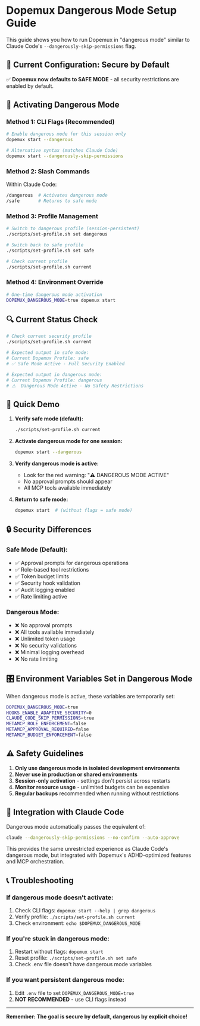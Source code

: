 # Dopemux Dangerous Mode Setup Guide

This guide shows you how to run Dopemux in "dangerous mode" similar to Claude Code's `--dangerously-skip-permissions` flag.

## 🎯 Current Configuration: Secure by Default

✅ **Dopemux now defaults to SAFE MODE** - all security restrictions are enabled by default.

## 🚨 Activating Dangerous Mode

### Method 1: CLI Flags (Recommended)

```bash
# Enable dangerous mode for this session only
dopemux start --dangerous

# Alternative syntax (matches Claude Code)
dopemux start --dangerously-skip-permissions
```

### Method 2: Slash Commands

Within Claude Code:
```bash
/dangerous  # Activates dangerous mode
/safe       # Returns to safe mode
```

### Method 3: Profile Management

```bash
# Switch to dangerous profile (session-persistent)
./scripts/set-profile.sh set dangerous

# Switch back to safe profile
./scripts/set-profile.sh set safe

# Check current profile
./scripts/set-profile.sh current
```

### Method 4: Environment Override

```bash
# One-time dangerous mode activation
DOPEMUX_DANGEROUS_MODE=true dopemux start
```

## 🔍 Current Status Check

```bash
# Check current security profile
./scripts/set-profile.sh current

# Expected output in safe mode:
# Current Dopemux Profile: safe
# ✅ Safe Mode Active - Full Security Enabled

# Expected output in dangerous mode:
# Current Dopemux Profile: dangerous
# ⚠️  Dangerous Mode Active - No Safety Restrictions
```

## 🚀 Quick Demo

1. **Verify safe mode (default):**
   ```bash
   ./scripts/set-profile.sh current
   ```

2. **Activate dangerous mode for one session:**
   ```bash
   dopemux start --dangerous
   ```

3. **Verify dangerous mode is active:**
   - Look for the red warning: "⚠️  DANGEROUS MODE ACTIVE"
   - No approval prompts should appear
   - All MCP tools available immediately

4. **Return to safe mode:**
   ```bash
   dopemux start  # (without flags = safe mode)
   ```

## 🔒 Security Differences

### Safe Mode (Default):
- ✅ Approval prompts for dangerous operations
- ✅ Role-based tool restrictions
- ✅ Token budget limits
- ✅ Security hook validation
- ✅ Audit logging enabled
- ✅ Rate limiting active

### Dangerous Mode:
- ❌ No approval prompts
- ❌ All tools available immediately
- ❌ Unlimited token usage
- ❌ No security validations
- ❌ Minimal logging overhead
- ❌ No rate limiting

## 🎛️ Environment Variables Set in Dangerous Mode

When dangerous mode is active, these variables are temporarily set:

```bash
DOPEMUX_DANGEROUS_MODE=true
HOOKS_ENABLE_ADAPTIVE_SECURITY=0
CLAUDE_CODE_SKIP_PERMISSIONS=true
METAMCP_ROLE_ENFORCEMENT=false
METAMCP_APPROVAL_REQUIRED=false
METAMCP_BUDGET_ENFORCEMENT=false
```

## ⚠️  Safety Guidelines

1. **Only use dangerous mode in isolated development environments**
2. **Never use in production or shared environments**
3. **Session-only activation** - settings don't persist across restarts
4. **Monitor resource usage** - unlimited budgets can be expensive
5. **Regular backups** recommended when running without restrictions

## 🔄 Integration with Claude Code

Dangerous mode automatically passes the equivalent of:
```bash
claude --dangerously-skip-permissions --no-confirm --auto-approve
```

This provides the same unrestricted experience as Claude Code's dangerous mode, but integrated with Dopemux's ADHD-optimized features and MCP orchestration.

## 📞 Troubleshooting

### If dangerous mode doesn't activate:
1. Check CLI flags: `dopemux start --help | grep dangerous`
2. Verify profile: `./scripts/set-profile.sh current`
3. Check environment: `echo $DOPEMUX_DANGEROUS_MODE`

### If you're stuck in dangerous mode:
1. Restart without flags: `dopemux start`
2. Reset profile: `./scripts/set-profile.sh set safe`
3. Check .env file doesn't have dangerous mode variables

### If you want persistent dangerous mode:
1. Edit `.env` file to set `DOPEMUX_DANGEROUS_MODE=true`
2. **NOT RECOMMENDED** - use CLI flags instead

---

**Remember: The goal is secure by default, dangerous by explicit choice!**
